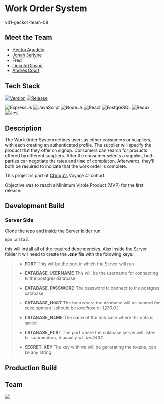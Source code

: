 # Work Order System

v41-geckos-team-08

## Meet the Team

- [Hector Agudelo](https://github.com/HectorAgudelo)
- [Jonah Berlyne](https://github.com/jonahBerlyne)
- Fred
- [Lincoln Gibson](https://github.com/lincoln1883)
- [Andrés Court](https://github.com/alcb1310)

## Tech Stack

[![Version](https://img.shields.io/badge/version-dev-green.svg)](https://shields.io/)
[![Release](https://img.shields.io/badge/release-0.1.0-blue.svg)](https://shields.io/)

![Express.Js](https://img.shields.io/badge/Express.js-000000?style=for-the-badge&logo=express&logoColor=white)
![JavaScript](https://img.shields.io/badge/JavaScript-323330?style=for-the-badge&logo=javascript&logoColor=F7DF1E)
![Node.Js](https://img.shields.io/badge/Node.js-339933?style=for-the-badge&logo=nodedotjs&logoColor=white)
![React](https://img.shields.io/badge/React-20232A?style=for-the-badge&logo=react&logoColor=61DAFB)
![PostgreSQL](https://img.shields.io/badge/PostgreSQL-316192?style=for-the-badge&logo=postgresql&logoColor=white)
![Redux](https://img.shields.io/badge/Redux-593D88?style=for-the-badge&logo=redux&logoColor=white)
![Jest](https://img.shields.io/badge/-jest-%23C21325?style=for-the-badge&logo=jest&logoColor=white)

## Description

The Work Order System defines users as either consumers or suppliers, with each creating an authenticated profile. The supplier will specify the product that they offer on signup. Consumers can search for products offered by different suppliers. After the consumer selects a supplier, both parties can negotiate the rates and time of completion. Afterwards, they'll both be required to indicate that the work order is complete.

This project is part of [Chingu's](https://chingu.io/) Voyage 41 cohort.

Objective was to reach a Minimum Viable Product (MVP) for the first release.

## Development Build

### Server Side

Clone the repo and inside the Server folder run:

```Command
npm install
```

this will install all of the required dependencies.  Also inside the Server folder it will need to create the ***.env*** file with the following keys:

> - **PORT** This will be the port in which the Server will run
>
> - **DATABASE_USERNAME** This will be the username for connecting to the postgres database
> - **DATABASE_PASSWORD** The password to connect to the postgres database
> - **DATABASE_HOST** The host where the database will be located for development it should be *localhost* or *127.0.0.1*
> - **DATABASE_NAME** The name of the database where the data is saved
> - **DATABASE_PORT** The port where the database server will listen for connections, it usually will be *5432*
>
> - **SECRET_KEY** The key with we will be generating the tokens, can be any string

## Production Build

## Team

<a href="https://github.com/chingu-voyages/v41-geckos-team-08/graphs/contributors"> <img src="https://contributors-img.firebaseapp.com/image?repo=chingu-voyages/v41-geckos-team-08" /> </a>
